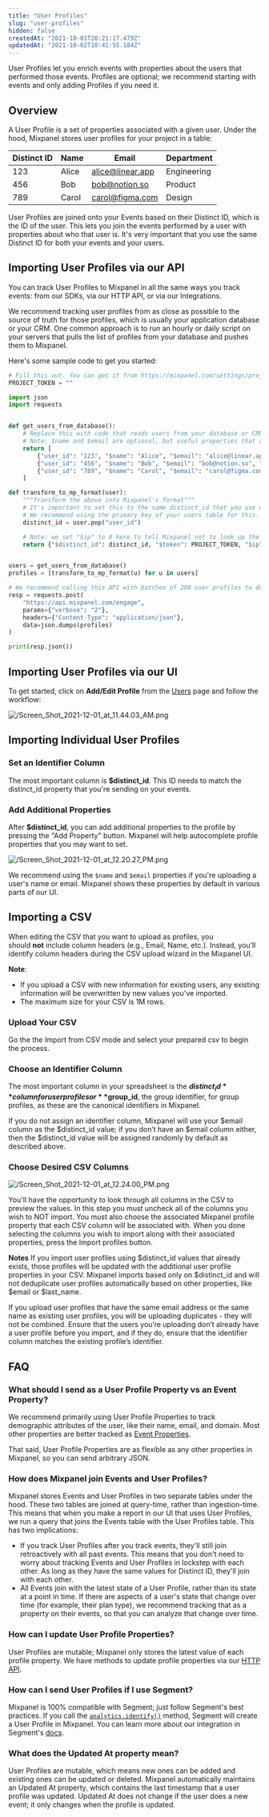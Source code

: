 ```yaml
---
title: "User Profiles"
slug: "user-profiles"
hidden: false
createdAt: "2021-10-01T20:21:17.479Z"
updatedAt: "2021-10-02T18:41:55.184Z"
---
```


User Profiles let you enrich events with properties about the users that performed those events. Profiles are optional; we recommend starting with events and only adding Profiles if you need it.


## Overview
A User Profile is a set of properties associated with a given user. Under the hood, Mixpanel stores user profiles for your project in a table:

| Distinct ID | Name | Email | Department
| --- | --- | --- | --- |
| 123 | Alice | alice@linear.app | Engineering
| 456 | Bob | bob@notion.so | Product
| 789 | Carol | carol@figma.com | Design

User Profiles are joined onto your Events based on their Distinct ID, which is the ID of the user. This lets you join the events performed by a user with properties about who that user is. It's very important that you use the same Distinct ID for both your events and your users.



## Importing User Profiles via our API
You can track User Profiles to Mixpanel in all the same ways you track events: from our SDKs, via our HTTP API, or via our Integrations.

We recommend tracking user profiles from as close as possible to the source of truth for those profiles, which is usually your application database or your CRM. One common approach is to run an hourly or daily script on your servers that pulls the list of profiles from your database and pushes them to Mixpanel.


Here's some sample code to get you started:

```python
# Fill this out. You can get it from https://mixpanel.com/settings/project
PROJECT_TOKEN = ""

import json
import requests


def get_users_from_database():
    # Replace this with code that reads users from your database or CRM.
    # Note: $name and $email are optional, but useful properties that automatically populate certain parts of our UI when Mixpanel detects them.
    return [
        {"user_id": "123", "$name": "Alice", "$email": "alice@linear.app", "department": "engineering"},
        {"user_id": "456", "$name": "Bob", "$email": "bob@notion.so", "department": "product"},
        {"user_id": "789", "$name": "Carol", "$email": "carol@figma.com", "department": "design"}
    ]

def transform_to_mp_format(user):
    """Transform the above into Mixpanel's format"""
    # It's important to set this to the same distinct_id that you use when tracking events.
    # We recommend using the primary key of your users table for this.
    distinct_id = user.pop("user_id")

    # Note: we set "$ip" to 0 here to tell Mixpanel not to look up the IP of this user.
    return {"$distinct_id": distinct_id, "$token": PROJECT_TOKEN, "$ip": "0", "$set": user}


users = get_users_from_database()
profiles = [transform_to_mp_format(u) for u in users]

# We recommend calling this API with batches of 200 user profiles to do this at scale.
resp = requests.post(
    "https://api.mixpanel.com/engage",
    params={"verbose": "2"},
    headers={"Content-Type": "application/json"},
    data=json.dumps(profiles)
)

print(resp.json())
```

## Importing User Profiles via our UI

To get started, click on **Add/Edit Profile** from the [Users](https://mixpanel.com/report/users) page and follow the workflow:

![/Screen_Shot_2021-12-01_at_11.44.03_AM.png](/Screen_Shot_2021-12-01_at_11.44.03_AM.png)

## Importing Individual User Profiles

### Set an Identifier Column

The most important column is **$distinct_id**. This ID needs to match the distinct_id property that you're sending on your events.

### Add Additional Properties

After **$distinct_id**, you can add additional properties to the profile by pressing the "Add Property" button. Mixpanel will help autocomplete profile properties that you may want to set.

![/Screen_Shot_2021-12-01_at_12.20.27_PM.png](/Screen_Shot_2021-12-01_at_12.20.27_PM.png)

We recommend using the `$name` and `$email` properties if you're uploading a user's name or email. Mixpanel shows these properties by default in various parts of our UI.

## Importing a CSV

When editing the CSV that you want to upload as profiles, you should **not** include column headers (e.g., Email, Name, etc.). Instead, you’ll identify column headers during the CSV upload wizard in the Mixpanel UI.

**Note**:
- If you upload a CSV with new information for existing users, any existing information will be overwritten by new values you've imported.
- The maximum size for your CSV is 1M rows.

### Upload Your CSV

Go the the Import from CSV mode and select your prepared csv to begin the process.

### Choose an Identifier Column

The most important column in your spreadsheet is the **$distinct_id** column for user profiles or **$group_id**, the group identifier, for group profiles, as these are the canonical identifiers in Mixpanel.

If you do not assign an identifier column, Mixpanel will use your $email column as the $distinct_id value; if you don’t have an $email column either, then the $distinct_id value will be assigned randomly by default as described above.

### Choose Desired CSV Columns

![/Screen_Shot_2021-12-01_at_12.24.00_PM.png](/Screen_Shot_2021-12-01_at_12.24.00_PM.png)

You'll have the opportunity to look through all columns in the CSV to preview the values. In this step you must uncheck all of the columns you wish to NOT import. You must also choose the associated Mixpanel profile property that each CSV column will be associated with. When you done selecting the columns you wish to import along with their associated properties, press the Import profiles button.

**Notes**
If you import user profiles using $distinct_id values that already exists, those profiles will be updated with the additional user profile properties in your CSV. Mixpanel imports based only on $distinct_id and will not deduplicate user profiles automatically based on other properties, like $email or $last_name.

If you upload user profiles that have the same email address or the same name as existing user profiles, you will be uploading duplicates - they will not be combined. Ensure that the users you’re uploading don’t already have a user profile before you import, and if they do, ensure that the identifier column matches the existing profile’s identifier.


## FAQ

### What should I send as a User Profile Property vs an Event Property?
We recommend primarily using User Profile Properties to track demographic attributes of the user, like their name, email, and domain. Most other properties are better tracked as [Event Properties](doc:events-properties).

That said, User Profile Properties are as flexible as any other properties in Mixpanel, so you can send arbitrary JSON.

### How does Mixpanel join Events and User Profiles?
Mixpanel stores Events and User Profiles in two separate tables under the hood. These two tables are joined at query-time, rather than ingestion-time. This means that when you make a report in our UI that uses User Profiles, we run a query that joins the Events table with the User Profiles table.  This has two implications:

* If you track User Profiles after you track events, they'll still join retroactively with all past events. This means that you don't need to worry about tracking Events and User Profiles in lockstep with each other. As long as they have the same values for Distinct ID, they'll join with each other.
* All Events join with the latest state of a User Profile, rather than its state at a point in time. If there are aspects of a user's state that change over time (for example, their plan type), we recommend tracking that as a property on their events, so that you can analyze that change over time.

### How can I update User Profile Properties?
User Profiles are mutable; Mixpanel only stores the latest value of each profile property. We have methods to update profile properties via our [HTTP API](ref:profile-set).

### How can I send User Profiles if I use Segment?
Mixpanel is 100% compatible with Segment; just follow Segment's best practices. If you call the [`analytics.identify()`](https://segment.com/docs/connections/spec/identify/) method, Segment will create a User Profile in Mixpanel. You can learn more about our integration in Segment's [docs](https://segment.com/docs/connections/destinations/catalog/actions-mixpanel/#identify-user).

### What does the Updated At property mean?
User Profiles are mutable, which means new ones can be added and existing ones can be updated or deleted. Mixpanel automatically maintains an Updated At property, which contains the last timestamp that a user profile was updated. Updated At does not change if the user does a new event; it only changes when the profile is updated.
